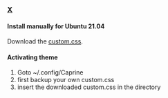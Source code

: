 ### [X](http://link-to-x.com)

#### Install manually for Ubuntu 21.04

Download the [custom.css](https://github.com/fabian-pandas/Dracula-for-Caprine/blob/master/custom.css).

#### Activating theme

1. Goto  ~/.config/Caprine
2. first backup your own custom.css
3. insert the downloaded custom.css in the directory
